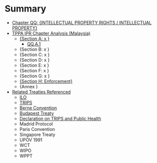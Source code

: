 # Summary

* [Chapter QQ: {INTELLECTUAL PROPERTY RIGHTS / INTELLECTUAL PROPERTY}](README.md)
* [TPPA IPR Chapter Analysis (Malaysia)](tppa_ipr_chapter_analysis_malaysia.md)
   * [{Section A: x }]({section_a_x_}.md)
       * [QQ.A.1](qqa1.md)
   * {Section B: x }
   * {Section C: x }
   * {Section D: x }
   * {Section E: x }
   * {Section F: x }
   * {Section G: x }
   * [{Section H: Enforcement}]({section_h_enforcement}.md)
   * {Annex }
* [Related Treaties Referenced](related_treaties_referenced.md)
   * [ILO](ilo.md)
   * [TRIPS](trips.md)
   * [Berne Convention](berne_convention.md)
   * [Budapest Treaty](budapest_treaty.md)
   * [Declaration on TRIPS and Public Health](declaration_on_trips_and_public_health.md)
   * Madrid Protocol
   * Paris Convention
   * Singapore Treaty
   * UPOV 1991
   * WCT
   * WIPO
   * WPPT

